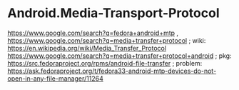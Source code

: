 # Android.Media-Transport-Protocol
https://www.google.com/search?q=fedora+android+mtp , https://www.google.com/search?q=media+transfer+protocol ; wiki: https://en.wikipedia.org/wiki/Media_Transfer_Protocol https://www.google.com/search?q=media+transfer+protocol+android ; pkg: https://src.fedoraproject.org/rpms/android-file-transfer ; problem: https://ask.fedoraproject.org/t/fedora33-android-mtp-devices-do-not-open-in-any-file-manager/11264

